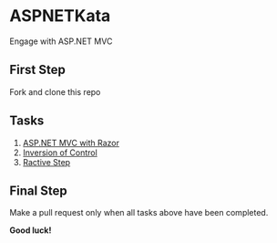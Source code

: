 # ASPNETKata

Engage with ASP.NET MVC

## First Step

Fork and clone this repo

## Tasks

1. [ASP.NET MVC with Razor](ASP.NET-Razor.md)
1. [Inversion of Control](IoC.md)
1. [Ractive Step](Ractive.md)

## Final Step

Make a pull request only when all tasks above have been completed.

**Good luck!**

